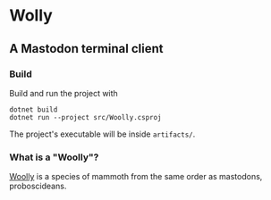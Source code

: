 # Wolly
## __A Mastodon terminal client__

### Build
Build and run the project with
```
dotnet build
dotnet run --project src/Woolly.csproj
```

The project's executable will be inside `artifacts/`.

### What is a "Woolly"?
[Woolly][Woolly Wikipedia] is a species of mammoth from the same order as mastodons, proboscideans.

[Woolly Wikipedia]: https://en.wikipedia.org/wiki/Woolly_mammoth
